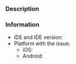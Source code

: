 ### Description

<!-- Describe what the issue is -->

### Information

- IDE and IDE version: <!-- Visual Studio 2019 16.1 / Visual Studio Mac 8.1 -->
- Platform with the issue: <!-- All that apply -->
  - iOS:  <!-- The version of the iOS SDK you are compiling against, e.g. 12.1 -->
  - Android: <!-- The version of the Android SDK you are compiling against, e.g. 9.0 -->
